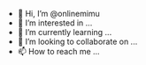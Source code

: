 - 👋 Hi, I’m @onlinemimu
- 👀 I’m interested in ...
- 🌱 I’m currently learning ...
- 💞️ I’m looking to collaborate on ...
- 📫 How to reach me ...

<!---
onlinemimu/onlinemimu is a ✨ special ✨ repository because its `README.md` (this file) appears on your GitHub profile.
You can click the Preview link to take a look at your changes.
--->
